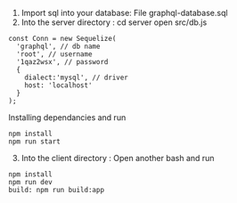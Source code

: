 1. Import sql into your database: File graphql-database.sql
2. Into the server directory :
cd server
open src/db.js
```
const Conn = new Sequelize(
  'graphql', // db name
  'root', // username
  '1qaz2wsx', // password
  {
    dialect:'mysql', // driver
    host: 'localhost'
  }
);
```
Installing dependancies  and run
```
npm install
npm run start
```

3. Into the client directory :
Open another bash and run 

```
npm install
npm run dev
build: npm run build:app